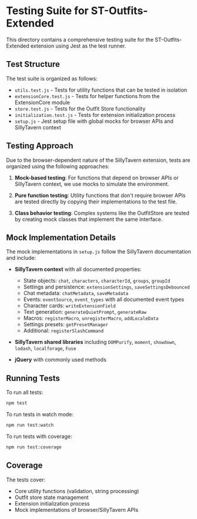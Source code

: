 # Testing Suite for ST-Outfits-Extended

This directory contains a comprehensive testing suite for the ST-Outfits-Extended extension using Jest as the test runner.

## Test Structure

The test suite is organized as follows:

- `utils.test.js` - Tests for utility functions that can be tested in isolation
- `extensionCore.test.js` - Tests for helper functions from the ExtensionCore module
- `store.test.js` - Tests for the Outfit Store functionality
- `initialization.test.js` - Tests for extension initialization process
- `setup.js` - Jest setup file with global mocks for browser APIs and SillyTavern context

## Testing Approach

Due to the browser-dependent nature of the SillyTavern extension, tests are organized using the following approaches:

1. **Mock-based testing**: For functions that depend on browser APIs or SillyTavern context, we use mocks to simulate the environment.

2. **Pure function testing**: Utility functions that don't require browser APIs are tested directly by copying their implementations to the test file.

3. **Class behavior testing**: Complex systems like the OutfitStore are tested by creating mock classes that implement the same interface.

## Mock Implementation Details

The mock implementations in `setup.js` follow the SillyTavern documentation and include:

- **SillyTavern context** with all documented properties:
  - State objects: `chat`, `characters`, `characterId`, `groups`, `groupId`
  - Settings and persistence: `extensionSettings`, `saveSettingsDebounced`
  - Chat metadata: `chatMetadata`, `saveMetadata`
  - Events: `eventSource`, `event_types` with all documented event types
  - Character cards: `writeExtensionField`
  - Text generation: `generateQuietPrompt`, `generateRaw`
  - Macros: `registerMacro`, `unregisterMacro`, `addLocaleData`
  - Settings presets: `getPresetManager`
  - Additional: `registerSlashCommand`

- **SillyTavern shared libraries** including `DOMPurify`, `moment`, `showdown`, `lodash`, `localforage`, `Fuse`

- **jQuery** with commonly used methods

## Running Tests

To run all tests:
```bash
npm test
```

To run tests in watch mode:
```bash
npm run test:watch
```

To run tests with coverage:
```bash
npm run test:coverage
```

## Coverage

The tests cover:
- Core utility functions (validation, string processing)
- Outfit store state management
- Extension initialization process
- Mock implementations of browser/SillyTavern APIs